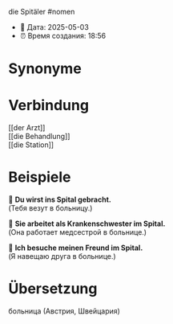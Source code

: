 die Spitäler
#nomen
- 📍 Дата: 2025-05-03
- ⏰ Время создания: 18:56
# Synonyme

# Verbindung 
[[der Arzt]]  
[[die Behandlung]]  
[[die Station]]
# Beispiele
🔹 **Du wirst ins Spital gebracht.**  
(Тебя везут в больницу.)

🔹 **Sie arbeitet als Krankenschwester im Spital.**  
(Она работает медсестрой в больнице.)

🔹 **Ich besuche meinen Freund im Spital.**  
(Я навещаю друга в больнице.)
# Übersetzung
больница (Австрия, Швейцария)